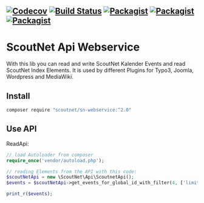[![Codecov](https://img.shields.io/codecov/c/github/scoutnet/plugins.sn_webservice.svg)]()
[![Build Status](https://jenkins.scoutnet.eu/buildStatus/icon?job=scoutnet/plugins.sn_webservice/main)](https://jenkins.scoutnet.eu/job/scoutnet/job/plugins.sn_webservice/job/main/)
[![Packagist](https://img.shields.io/packagist/v/scoutnet/sn-webservice.svg)](https://packagist.org/packages/scoutnet/sn-webservice)
[![Packagist](https://img.shields.io/packagist/dt/scoutnet/sn-webservice.svg?label=packagist%20downloads)](https://packagist.org/packages/scoutnet/sn-webservice)
[![Packagist](https://img.shields.io/packagist/l/scoutnet/sn-webservice.svg)](https://packagist.org/packages/scoutnet/sn-webservice)
---

ScoutNet Api Webservice
=======================

With this lib you can read and write ScoutNet Kalender Events and read ScoutNet Index Elements. It is used by different Plugins for Typo3, Joomla, Wordpress and MediaWiki.

Install
-------

```bash
composer require "scoutnet/sn-webservice:^2.0"
```

Use API
-------

ReadApi:

```php
// load Autoloader from composer
require_once('vendor/autoload.php');

// reading Elements from the API with this code:
$scoutNetApi = new \ScoutNet\Api\ScoutnetApi();
$events = $scoutNetApi->get_events_for_global_id_with_filter(4, ['limit' => 3]);

print_r($events);
```
